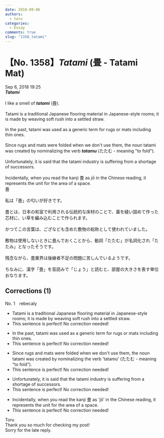 ```yaml
---
date: 2018-09-06
authors:
  - toru
categories:
  - Essay
comments: true
slug: "1358_tatami"
---
```


# 【No. 1358】<strong><em>Tatami</em></strong> (畳 - Tatami Mat)
<div class="date">Sep 6, 2018 19:25</div>
<div id="post"><div id="body_show_ori">
<strong><em>Tatami</em></strong><br/><br/>I like a smell of <strong><em>tatami</em></strong> (畳).<br/><br/>Tatami is a traditional Japanese flooring material in Japanese-style rooms; it is made by weaving soft rush into a settled straw.<br/><br/>In the past, tatami was used as a generic term for rugs or mats including thin ones.<br/><br/>Since rugs and mats were folded when we don't use them, the noun tatami was created by nominalizing the verb <strong><em>tatamu</em></strong> (たたむ - meaning "to fold").<br/><br/>Unfortunately, it is said that the tatami industry is suffering from a shortage of successors.<br/><br/>Incidentally, when you read the kanji 畳 as <em>jō</em> in the Chinese reading, it represents the unit for the area of a space.
</div></div>

<!-- more -->

<div id="post_ja"><div id="body_show_mo">
畳<br/><br/>私は「畳」の匂いが好きです。<br/><br/>畳とは、日本の和室で利用される伝統的な床材のことで、藁を縫い固めて作った芯材に、い草を編み込むことで作られます。<br/><br/>かつてこの言葉は、ござなども含めた敷物の総称として使われていました。<br/><br/>敷物は使用しないときに畳んでおくことから、動詞「たたむ」が名詞化され「たたみ」となったそうです。<br/><br/>残念ながら、畳業界は後継者不足の問題に苦しんでいるようです。<br/><br/>ちなみに、漢字「畳」を音読みで「じょう」と読むと、部屋の大きさを表す単位おなります。
</div></div>

## Corrections (1)
<div id="block"><div class="first_name"> No. 1　<span class="just_name">rebecaly</span></div><div id="block2">
<ul class="correction_field">
<li class="incorrect">Tatami is a traditional Japanese flooring material in Japanese-style rooms; it is made by weaving soft rush into a settled straw.</li>
<li class="corrected perfect">This sentence is perfect! No correction needed!</li>
</ul>
<ul class="correction_field">
<li class="incorrect">In the past, tatami was used as a generic term for rugs or mats including thin ones.</li>
<li class="corrected perfect">This sentence is perfect! No correction needed!</li>
</ul>
<ul class="correction_field">
<li class="incorrect">Since rugs and mats were folded when we don't use them, the noun tatami was created by nominalizing the verb 'tatamu' (たたむ - meaning "to fold").</li>
<li class="corrected perfect">This sentence is perfect! No correction needed!</li>
</ul>
<ul class="correction_field">
<li class="incorrect">Unfortunately, it is said that the tatami industry is suffering from a shortage of successors.</li>
<li class="corrected perfect">This sentence is perfect! No correction needed!</li>
</ul>
<ul class="correction_field">
<li class="incorrect">Incidentally, when you read the kanji 畳 as 'jō' in the Chinese reading, it represents the unit for the area of a space.</li>
<li class="corrected perfect">This sentence is perfect! No correction needed!</li>
</ul>
</div><div class="name"><span class="just_name">Toru</span><br>
Thank you so much for checking my post!<br/>Sorry for the late reply.
</div>
</div>
